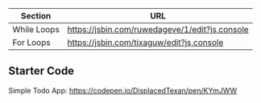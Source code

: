 | Section     | URL                                            |
| ----------- | ---------------------------------------------- |
| While Loops | https://jsbin.com/ruwedageve/1/edit?js,console |
| For Loops   | https://jsbin.com/tixaguw/edit?js,console      |

## Starter Code

Simple Todo App: https://codepen.io/DisplacedTexan/pen/KYmJWW
